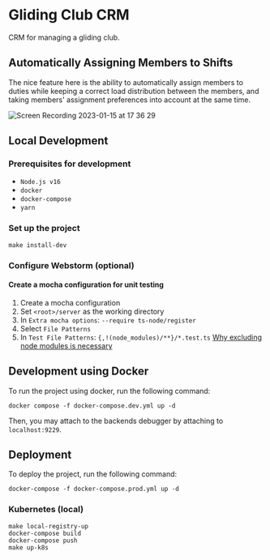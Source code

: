 # Gliding Club CRM

CRM for managing a gliding club.

## Automatically Assigning Members to Shifts
The nice feature here is the ability to automatically assign members to duties while keeping a correct load distribution between the members, and taking members' assignment preferences into account at the same time.

![Screen Recording 2023-01-15 at 17 36 29](https://user-images.githubusercontent.com/17769668/212550670-f974eccf-66f8-468a-834d-84fee9ab42d9.gif)

## Local Development

### Prerequisites for development
- `Node.js v16`
- `docker`
- `docker-compose`
- `yarn`

### Set up the project

```shell
make install-dev
```

### Configure Webstorm (optional)

#### Create a mocha configuration for unit testing
1. Create a mocha configuration
2. Set `<root>/server` as the working directory
3. In `Extra mocha options`: `--require ts-node/register`
4. Select `File Patterns`
5. In `Test File Patterns`: `{,!(node_modules)/**}/*.test.ts` [Why excluding node modules is necessary](https://stackoverflow.com/questions/67374553/syntaxerror-cannot-use-import-statement-outside-a-module-error-is-thrown-while/67820331#67820331)

## Development using Docker

To run the project using docker, run the following command:

```shell
docker compose -f docker-compose.dev.yml up -d
```

Then, you may attach to the backends debugger by attaching to `localhost:9229`.

## Deployment

To deploy the project, run the following command:

```shell
docker-compose -f docker-compose.prod.yml up -d
```

### Kubernetes (local)

```shell
make local-registry-up
docker-compose build
docker-compose push
make up-k8s
```


